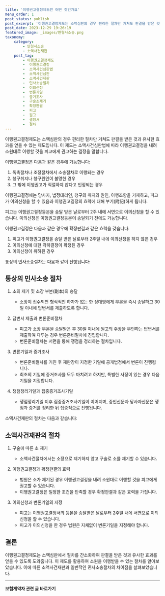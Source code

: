 ```yaml
---
title: '이행권고결정제도란 어떤 것인가요'
menu_order: 1
post_status: publish
post_excerpt: '이행권고결정제도는 소액심판의 경우 편리한 절차만 거쳐도 판결을 받은 것과 유사한 효과를 얻을 수 있는 제도입니다. 이 제도는 소액사건심판법에 따라 이행권고결정을 내려 소원대로 이행할 것을 피고에게 권고하는 결정을 말합니다.'
post_date: 2023-12-29 19:26:19
featured_image: _images/민형사소송.png
taxonomy:
    category:
        - 민형사소송
        - 소액사건재판
    post_tag:
        - 이행권고결정제도
        -  이행권고결정
        -  소액사건심판법
        -  소액사건심판
        -  소액사건재판
        -  민사소송절차
        -  이의신청
        -  변론기일
        -  증거조사
        -  구술소제기
        -  확정판결
        -  피고
        -  원고
        -  결정서
        -  절차
---
```



이행권고결정제도는 소액심판의 경우 편리한 절차만 거쳐도 판결을 받은 것과 유사한 효과를 얻을 수 있는 제도입니다. 이 제도는 소액사건심판법에 따라 이행권고결정을 내려 소원대로 이행할 것을 피고에게 권고하는 결정을 말합니다.

이행권고결정은 다음과 같은 경우에 가능합니다:
1. 독촉절차나 조정절차에서 소송절차로 이행되는 경우
2. 청구취지나 청구원인이 불명한 경우
3. 그 밖에 이행권고가 적절하지 않다고 인정되는 경우

이행권고결정에는 당사자, 법정대리인, 청구의 취지와 원인, 이행조항을 기재하고, 피고가 이의신청을 할 수 있음과 이행권고결정의 효력에 대해 부기(附記)하게 됩니다.

피고는 이행권고결정등본을 송달 받은 날로부터 2주 내에 서면으로 이의신청을 할 수 있습니다. 이의신청은 이행권고결정등본이 송달되기 전에도 가능합니다.

이행권고결정은 다음과 같은 경우에 확정판결과 같은 효력을 갖습니다:
1. 피고가 이행권고결정을 송달 받은 날로부터 2주일 내에 이의신청을 하지 않은 경우
2. 이의신청에 대한 각하결정이 확정된 경우
3. 이의신청이 취하된 경우

통상의 민사소송절차는 다음과 같이 진행됩니다:

## 통상의 민사소송 절차

1. 소의 제기 및 소장 부본(副本)의 송달
    - 소장이 접수되면 형식적인 하자가 없는 한 상대방에게 부본을 즉시 송달하고 30일 이내에 답변서를 제출하도록 합니다.

2. 답변서 제출과 변론준비절차
    - 피고가 소장 부본을 송달받은 후 30일 이내에 원고의 주장을 부인하는 답변서를 제출하여 다투는 경우 변론준비절차에 진입합니다.
    - 변론준비절차는 서면을 통해 쟁점을 정리하는 절차입니다.

3. 변론기일과 증거조사
    - 변론준비절차를 거친 후 재판장이 지정한 기일에 공개법정에서 변론이 진행됩니다.
    - 최초의 기일에 증거조사를 모두 마치려고 하지만, 특별한 사정이 있는 경우 다음 기일을 지정합니다.

4. 쟁점정리기일과 집중증거조사기일
    - 쟁점정리기일 이후 집중증거조사기일이 이어지며, 증인신문과 당사자신문은 쟁점과 증거를 정리한 뒤 집중적으로 진행됩니다.

소액사건재판의 절차는 다음과 같습니다:

## 소액사건재판의 절차

1. 구술에 따른 소 제기
    - 소액사건절차에서는 소장으로 제기하지 않고 구술로 소를 제기할 수 있습니다.

2. 이행권고결정과 확정판결의 효력
    - 법원은 소가 제기된 경우 이행권고결정을 내려 소원대로 이행할 것을 피고에게 권고할 수 있습니다.
    - 이행권고결정은 일정한 조건을 만족할 경우 확정판결과 같은 효력을 가집니다.

3. 이의신청과 변론기일의 지정
    - 피고는 이행권고결정서의 등본을 송달받은 날로부터 2주일 내에 서면으로 이의신청을 할 수 있습니다.
    - 피고가 이의신청을 한 경우 법원은 지체없이 변론기일을 지정해야 합니다.

## 결론

이행권고결정제도는 소액심판에서 절차를 간소화하여 판결을 받은 것과 유사한 효과를 얻을 수 있도록 도와줍니다. 이 제도를 활용하여 소원을 이행받을 수 있는 절차를 알아보았습니다. 이에 따른 소액사건재판과 일반적인 민사소송절차의 차이점을 살펴보았습니다.


<!-- wp:separator -->
<hr class="wp-block-separator has-alpha-channel-opacity"/>
<!-- /wp:separator -->

<!-- wp:group {"backgroundColor":"base","layout":{"type":"constrained"}} -->
<div class="wp-block-group has-base-background-color has-background"><!-- wp:paragraph {"align":"center","fontSize":"medium"} -->
<p class="has-text-align-center has-large-font-size"><strong>보험계약자 관련 글 바로가기</strong></p>
<!-- /wp:paragraph -->


<!-- wp:latest-posts
{"categories":[{"id":13963,"count":19,"description":"","link":"https://uknowlaw.com/category/%eb%b3%b4%ed%97%98%ea%b3%84%ec%95%bd%ec%9e%90/","name":"보험계약자","slug":"보험계약자","taxonomy":"category","parent":0,"meta":[],"_links":{"self":[{"href":"https://uknowlaw.com/wp-json/wp/v2/categories/13963"}],"collection":[{"href":"https://uknowlaw.com/wp-json/wp/v2/categories"}],"about":[{"href":"https://uknowlaw.com/wp-json/wp/v2/taxonomies/category"}],"wp:post_type":[{"href":"https://uknowlaw.com/wp-json/wp/v2/posts?categories=13963"}],"curies":[{"name":"wp","href":"https://api.w.org/{rel}","templated":true}]}}],"postsToShow":100,"excerptLength":28,"postLayout":"grid","columns":2,"featuredImageAlign":"left","featuredImageSizeSlug":"large","fontSize":"small"} /--></div>
<!-- /wp:group -->